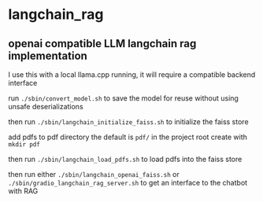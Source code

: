 # langchain_rag


## openai compatible LLM langchain rag implementation 

I use this with a local llama.cpp running, it will require a compatible backend interface

run ```./sbin/convert_model.sh``` to save the model for reuse without using unsafe deserializations 

then run ```./sbin/langchain_initialize_faiss.sh``` to initialize the faiss store

add pdfs to pdf directory the default is ```pdf/``` in the project root create with ```mkdir pdf```

then run ```./sbin/langchain_load_pdfs.sh``` to load pdfs into the faiss store

then run either ```./sbin/langchain_openai_faiss.sh``` or ```./sbin/gradio_langchain_rag_server.sh``` to get an interface to the chatbot with RAG